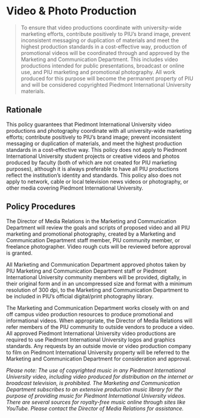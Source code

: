# Video & Photo Production
> To ensure that video productions coordinate with university-wide marketing efforts, contribute positively to PIU’s brand image, prevent inconsistent messaging or duplication of materials and meet the highest production standards in a cost-effective way, production of promotional videos will be coordinated through and approved by the Marketing and Communication Department. This includes video productions intended for public presentations, broadcast or online use, and PIU marketing and promotional photography. All work produced for this purpose will become the permanent property of PIU and will be considered copyrighted Piedmont International University materials.  

## Rationale
This policy guarantees that Piedmont International University video productions and photography coordinate with all university-wide marketing efforts; contribute positively to PIU’s brand image; prevent inconsistent messaging or duplication of materials, and meet the highest production standards in a cost-effective way. This policy does not apply to Piedmont International University student projects or creative videos and photos produced by faculty (both of which are not created for PIU marketing purposes), although it is always preferable to have all PIU productions reflect the institution’s identity and standards. This policy also does not apply to network, cable or local television news videos or photography, or other media covering Piedmont International University.

## Policy Procedures
The Director of Media Relations in the Marketing and Communication Department will review the goals and scripts of proposed video and all PIU marketing and promotional photography, created by a Marketing and Communication Department staff member, PIU community member, or freelance photographer. Video rough cuts will be reviewed before approval is granted.

All Marketing and Communication Department approved photos taken by PIU Marketing and Communication Department staff or Piedmont International University community members will be provided, digitally, in their original form and in an uncompressed size and format with a minimum resolution of 300 dpi, to the Marketing and Communication Department to be included in PIU’s official digital/print photography library.

The Marketing and Communication Department works closely with on and off campus video production resources to produce promotional and informational videos. When appropriate, the Director of Media Relations will refer members of the PIU community to outside vendors to produce a video. All approved Piedmont International University video productions are required to use Piedmont International University logos and graphics standards. Any requests by an outside movie or video production company to film on Piedmont International University property will be referred to the Marketing and Communication Department for consideration and approval.

*Please note: The use of copyrighted music in any Piedmont International University video, including video produced for distribution on the internet or broadcast television, is prohibited. The Marketing and Communication Department subscribes to an extensive production music library for the purpose of providing music for Piedmont International University videos. There are several sources for royalty-free music online through sites like YouTube. Please contact the Director of Media Relations for assistance.*